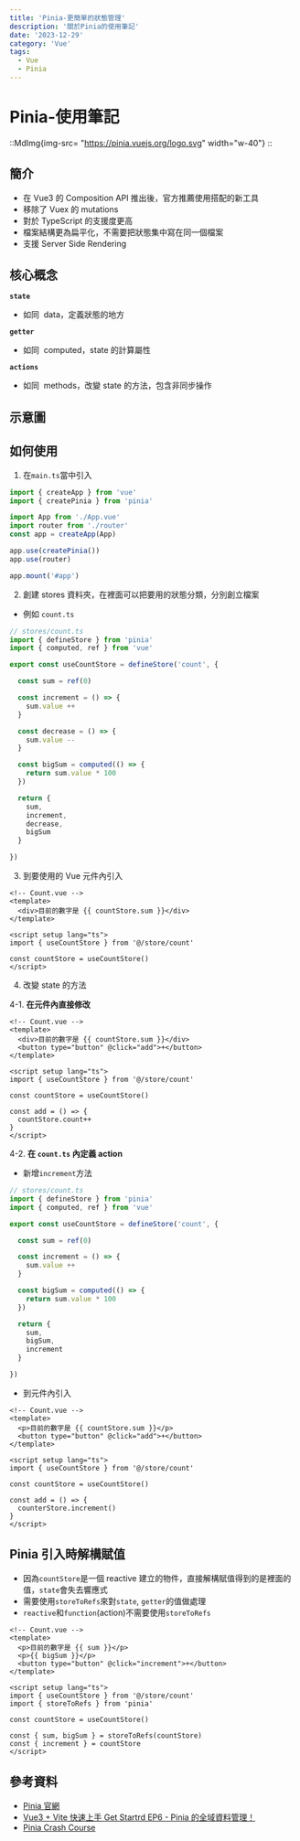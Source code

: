 ```yaml
---
title: 'Pinia-更簡單的狀態管理'
description: '關於Pinia的使用筆記'
date: '2023-12-29'
category: 'Vue'
tags:
  - Vue
  - Pinia
---
```


# Pinia-使用筆記

::MdImg{img-src= "https://pinia.vuejs.org/logo.svg" width="w-40"}
::

## 簡介

- 在 Vue3 的 Composition API 推出後，官方推薦使用搭配的新工具
- 移除了 Vuex 的 mutations
- 對於 TypeScript 的支援度更高
- 檔案結構更為扁平化，不需要把狀態集中寫在同一個檔案
- 支援 Server Side Rendering

## 核心概念

**`state`**

- 如同  data，定義狀態的地方

**`getter`**

- 如同  computed，state 的計算屬性

**`actions`**

- 如同  methods，改變 state 的方法，包含非同步操作

## 示意圖

## 如何使用

1. 在`main.ts`當中引入

```ts
import { createApp } from 'vue'
import { createPinia } from 'pinia'

import App from './App.vue'
import router from './router'
const app = createApp(App)

app.use(createPinia())
app.use(router)

app.mount('#app')
```

2. 創建 stores 資料夾，在裡面可以把要用的狀態分類，分別創立檔案

- 例如 `count.ts`

```ts
// stores/count.ts
import { defineStore } from 'pinia'
import { computed, ref } from 'vue'

export const useCountStore = defineStore('count', {

  const sum = ref(0)

  const increment = () => {
    sum.value ++
  }

  const decrease = () => {
    sum.value --
  }

  const bigSum = computed(() => {
    return sum.value * 100
  })

  return {
    sum,
    increment,
    decrease,
    bigSum
  }

})

```

3. 到要使用的 Vue 元件內引入

```vue
<!-- Count.vue -->
<template>
  <div>目前的數字是 {{ countStore.sum }}</div>
</template>

<script setup lang="ts">
import { useCountStore } from '@/store/count'

const countStore = useCountStore()
</script>
```

4. 改變 state 的方法

4-1. **在元件內直接修改**

```vue
<!-- Count.vue -->
<template>
  <div>目前的數字是 {{ countStore.sum }}</div>
  <button type="button" @click="add">+</button>
</template>

<script setup lang="ts">
import { useCountStore } from '@/store/count'

const countStore = useCountStore()

const add = () => {
  countStore.count++
}
</script>
```

4-2. **在 `count.ts` 內定義 action**

- 新增`increment`方法

```ts
// stores/count.ts
import { defineStore } from 'pinia'
import { computed, ref } from 'vue'

export const useCountStore = defineStore('count', {

  const sum = ref(0)

  const increment = () => {
    sum.value ++
  }

  const bigSum = computed(() => {
    return sum.value * 100
  })

  return {
    sum,
    bigSum,
    increment
  }

})

```

- 到元件內引入

```vue
<!-- Count.vue -->
<template>
  <p>目前的數字是 {{ countStore.sum }}</p>
  <button type="button" @click="add">+</button>
</template>

<script setup lang="ts">
import { useCountStore } from '@/store/count'

const countStore = useCountStore()

const add = () => {
  counterStore.increment()
}
</script>
```

## Pinia 引入時解構賦值

- 因為`countStore`是一個 reactive 建立的物件，直接解構賦值得到的是裡面的值，`state`會失去響應式
- 需要使用`storeToRefs`來對`state`, `getter`的值做處理
- `reactive`和`function`(action)不需要使用`storeToRefs`

```vue
<!-- Count.vue -->
<template>
  <p>目前的數字是 {{ sum }}</p>
  <p>{{ bigSum }}</p>
  <button type="button" @click="increment">+</button>
</template>

<script setup lang="ts">
import { useCountStore } from '@/store/count'
import { storeToRefs } from 'pinia'

const countStore = useCountStore()

const { sum, bigSum } = storeToRefs(countStore)
const { increment } = countStore
</script>
```

## 參考資料

- [Pinia 官網](https://pinia.vuejs.org/)
- [Vue3 + Vite 快速上手 Get Startrd EP6 - Pinia 的全域資料管理！](https://www.youtube.com/watch?v=_Vvi9EVtuW4)
- [Pinia Crash Course](https://www.youtube.com/watch?v=u0B9dysw29A&list=PL4cUxeGkcC9hp28dYyYBy3xoOdoeNw-hD)
